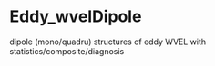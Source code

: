 # Eddy_wvelDipole
dipole (mono/quadru) structures of eddy WVEL with statistics/composite/diagnosis 
